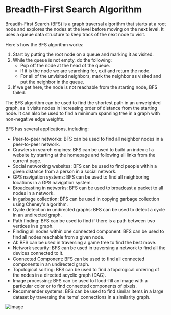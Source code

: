 # Breadth-First Search Algorithm

Breadth-First Search (BFS) is a graph traversal algorithm that starts at a root node and explores the nodes at the level before moving on the next level. It uses a queue data structure to keep track of the next node to visit.

Here's how the BFS algorithm works:

1. Start by putting the root node on a queue and marking it as visited.
2. While the queue is not empty, do the following:
	* Pop off the node at the head of the queue.
	* If it is the node we are searching for, exit and return the node.
	* For all of the unvisited neighbors, mark the neighbor as visited and put the neighbor in the queue.
3. If we get here, the node is not reachable from the starting node, BFS failed.

The BFS algorithm can be used to find the shortest path in an unweighted graph, as it visits nodes in increasing order of distance from the starting node. It can also be used to find a minimum spanning tree in a graph with non-negative edge weights.

BFS has several applications, including:

* Peer-to-peer networks: BFS can be used to find all neighbor nodes in a peer-to-peer network.
* Crawlers in search engines: BFS can be used to build an index of a website by starting at the homepage and following all links from the current page.
* Social networking websites: BFS can be used to find people within a given distance from a person in a social network.
* GPS navigation systems: BFS can be used to find all neighboring locations in a GPS navigation system.
* Broadcasting in networks: BFS can be used to broadcast a packet to all nodes in a network.
* In garbage collection: BFS can be used in copying garbage collection using Cheney's algorithm.
* Cycle detection in undirected graphs: BFS can be used to detect a cycle in an undirected graph.
* Path finding: BFS can be used to find if there is a path between two vertices in a graph.
* Finding all nodes within one connected component: BFS can be used to find all nodes reachable from a given node.
* AI: BFS can be used in traversing a game tree to find the best move.
* Network security: BFS can be used in traversing a network to find all the devices connected to it.
* Connected Component: BFS can be used to find all connected components in an undirected graph.
* Topological sorting: BFS can be used to find a topological ordering of the nodes in a directed acyclic graph (DAG).
* Image processing: BFS can be used to flood-fill an image with a particular color or to find connected components of pixels.
* Recommender systems: BFS can be used to find similar items in a large dataset by traversing the items' connections in a similarity graph.

![image](https://github.com/DuarteDvv/Algorithms/assets/136333571/51874a5e-ebd8-4802-83ba-0266485f3546)
